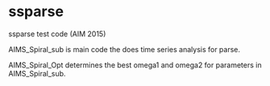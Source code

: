 # ssparse
ssparse test code (AIM 2015)

AIMS_Spiral_sub is main code the does time series analysis for parse.

AIMS_Spiral_Opt determines the best omega1 and omega2 for parameters in AIMS_Spiral_sub.
